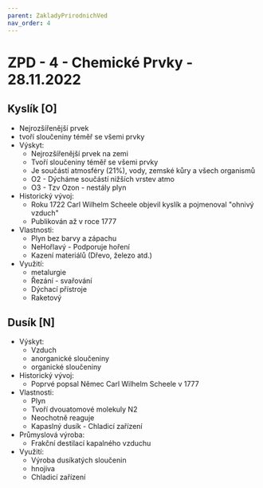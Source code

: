 ```yaml
---
parent: ZakladyPrirodnichVed
nav_order: 4
---
```

# ZPD - 4 - Chemické Prvky - 28.11.2022
## Kyslík [O]
- Nejrozšířenější prvek
- tvoří sloučeniny téměř se všemi prvky
- Výskyt:
	- Nejrozšířenější prvek na zemi
	- Tvoří sloučeniny téměř se všemi prvky
	- Je součástí atmosféry (21%), vody, zemské kůry a všech organismů
	- O2 - Dýcháme součástí nižších vrstev atmo
	- O3 - Tzv Ozon - nestály plyn
- Historický vývoj:
	- Roku 1722 Carl Wilhelm Scheele objevil kyslík a pojmenoval "ohnivý vzduch"
	- Publikován až v roce 1777
- Vlastnosti:
	- Plyn bez barvy a zápachu
	- NeHořlavý - Podporuje hoření
	- Kazení materiálů (Dřevo, železo atd.)
- Využití:
	- metalurgie
	- Řezání - svařování
	- Dýchací přístroje
	- Raketový 

## Dusík [N]
- Výskyt:
	- Vzduch
	- anorganické sloučeniny
	- organické sloučeniny
- Historický vývoj:
	- Poprvé popsal Němec Carl Wilhelm Scheele v 1777
- Vlastnosti:
	- Plyn
	- Tvoří dvouatomové molekuly N2
	- Neochotně reaguje 
	- Kapaslný dusík - Chladicí zařízení
- Průmyslová výroba:
	- Frakční destilací kapalného vzduchu
- Využití:
	- Výroba dusíkatých sloučenin
	- hnojiva
	- Chladicí zařízení

	